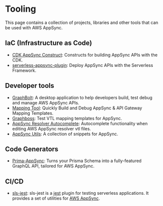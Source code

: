 # Tooling

This page contains a collection of projects, libraries and other tools that can be used with AWS AppSync.

## IaC (Infrastructure as Code)

- [CDK AppSync Construct](https://docs.aws.amazon.com/cdk/api/v2/docs/aws-cdk-lib.aws_appsync-readme.html): Constructs for building AppSync APIs with the CDK.
- [serverless-appsync-plugin](https://github.com/sid88in/serverless-appsync-plugin): Deploy AppSync APIs with the Serverless Framework.

## Developer tools

- [GraphBolt](https://graphbolt.dev): A desktop application to help developers build, test debug and manage AWS AppSync APIs.
- [Mapping Tool](https://mappingtool.dev/): Quickly Build and Debug AppSync & API Gateway Mapping Templates.
- [Graphboss](https://www.graphboss.com/): Test VTL mapping templates for AppSync.
- [AppSync Resolver Autocomplete](https://marketplace.visualstudio.com/items?itemName=theBenForce.appsync-resolver-autocomplete): Autocomplete functionality when editing AWS AppSync resolver vtl files.
- [AppSync Utils](https://marketplace.visualstudio.com/items?itemName=bboure.vscode-appsync-utils): A collection of snippets for AppSync.

## Code Generators
- [Prima-AppSync](https://github.com/maoosi/prisma-appsync): Turns your Prisma Schema into a fully-featured GraphQL API, tailored for AWS AppSync.

## CI/CD

- [sls-jest](https://serverlessguru.gitbook.io/sls-jest): sls-jest is a [jest](https://jestjs.io/) plugin for testing serverless applications. It provides a set of utilities for [AWS AppSync](https://serverlessguru.gitbook.io/sls-jest/matchers/appsync).
